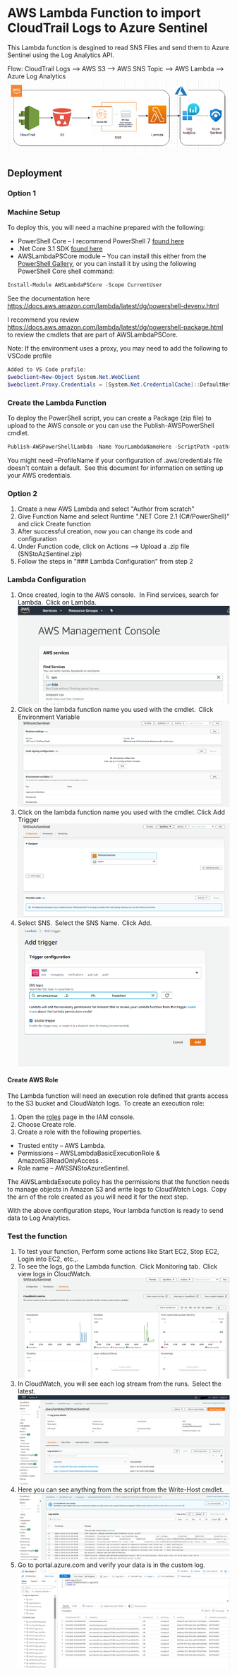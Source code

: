 # AWS Lambda Function to import CloudTrail Logs to Azure Sentinel
This Lambda function is desgined to read SNS Files and send them to Azure Sentinel using the Log Analytics API.

Flow:
CloudTrail Logs --> AWS S3 --> AWS SNS Topic --> AWS Lambda --> Azure Log Analytics
![Picture9](./Graphics/Picture9.png)

## Deployment
### Option 1
### Machine Setup
To deploy this, you will need a machine prepared with the following:
 - PowerShell Core – I recommend PowerShell 7 [found here](https://github.com/PowerShell/PowerShell/releases)
 - .Net Core 3.1 SDK [found here](https://dotnet.microsoft.com/download) 
 - AWSLambdaPSCore module – You can install this either from the [PowerShell Gallery](https://www.powershellgallery.com/packages?q=AWSLambdaPSCore), or you can install it by using the following PowerShell Core shell command:  
```powershell
Install-Module AWSLambdaPSCore -Scope CurrentUser
```
See the documentation here https://docs.aws.amazon.com/lambda/latest/dg/powershell-devenv.html 

I recommend you review https://docs.aws.amazon.com/lambda/latest/dg/powershell-package.html to review the cmdlets that are part of AWSLambdaPSCore.

Note: If the environment uses a proxy, you may need to add the following to VSCode profile
```powershell
Added to VS Code profile:
$webclient=New-Object System.Net.WebClient
$webclient.Proxy.Credentials = [System.Net.CredentialCache]::DefaultNetworkCredentials
```

### Create the Lambda Function
To deploy the PowerShell script, you can create a Package (zip file) to upload to the AWS console or you can use the Publish-AWSPowerShell cmdlet.
```powershell
Publish-AWSPowerShellLambda -Name YourLambdaNameHere -ScriptPath <path>/SNStoAzSentinel.ps1 -Region <region> -IAMRoleArn <arn of role created earlier> -ProfileName <profile>
```
You might need –ProfileName if your configuration of .aws/credentials file doesn't contain a default.  See this document for information on setting up your AWS credentials. 

### Option 2
1.	Create a new AWS Lambda and select "Author from scratch"
2.	Give Function Name and select Runtime ".NET Core 2.1 (C#/PowerShell)" and click Create function
3.	After successful creation, now you can change its code and configuration 
4.	Under Function code, click on Actions --> Upload a .zip file (SNStoAzSentinel.zip)
5.	Follow the steps in "### Lambda Configuration" from step 2

### Lambda Configuration
1. Once created, login to the AWS console.   In Find services, search for Lambda.  Click on Lambda.
![Picture1](./Graphics/Picture1.png)
2. Click on the lambda function name you used with the cmdlet.  Click Environment Variable
![Picture4](./Graphics/Picture4.png)
3. Click on the lambda function name you used with the cmdlet. Click Add Trigger 
![Picture2](./Graphics/Picture2.png)
4. Select SNS.  Select the SNS Name.  Click Add. 
![Picture3](./Graphics/Picture3.png)

#### Create AWS Role
The Lambda function will need an execution role defined that grants access to the S3 bucket and CloudWatch logs.  To create an execution role: 
1. Open the [roles](https://console.aws.amazon.com/iam/home#/roles) page in the IAM console. 
2. Choose Create role. 
3. Create a role with the following properties. 
 - Trusted entity – AWS Lambda. 
 - Permissions – AWSLambdaBasicExecutionRole &  AmazonS3ReadOnlyAccess . 
 - Role name – AWSSNStoAzureSentinel. 

The AWSLambdaExecute policy has the permissions that the function needs to manage objects in Amazon S3 and write logs to CloudWatch Logs.  Copy the arn of the role created as you will need it for the next step. 

With the above configuration steps, Your lambda function is ready to send data to Log Analytics.

### Test the function
1. To test your function, Perform some actions like Start EC2, Stop EC2, Login into EC2, etc.,. 
2. To see the logs, go the Lambda function.  Click Monitoring tab.  Click view logs in CloudWatch. 
![Pciture5](./Graphics/Picture5.png)
3. In CloudWatch, you will see each log stream from the runs.  Select the latest.   
![Picture6](./Graphics/Picture6.png)
4. Here you can see anything from the script from the Write-Host cmdlet. 
![Picture7](./Graphics/Picture7.png)
5. Go to portal.azure.com and verify your data is in the custom log. 
![Picture8](./Graphics/Picture8.png)